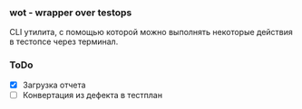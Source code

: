 ### wot - wrapper over testops

CLI утилита, с помощью которой можно выполнять некоторые действия в тестопсе через терминал.


### ToDo

- [x] Загрузка отчета
- [ ] Конвертация из дефекта в тестплан
